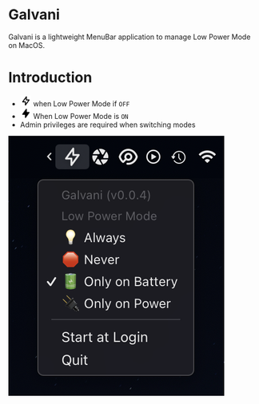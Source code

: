 # Galvani

Galvani is a lightweight MenuBar application to manage Low Power Mode on MacOS.

# Introduction

* <img alt="copy Logo" src="./Galvani.app/Contents/Resources/bolt.png" width="22"> when Low Power Mode if `OFF` 
* <img alt="copy Logo" src="./Galvani.app/Contents/Resources/bolt-filled.png" width="22"> When Low Power Mode is `ON`
* Admin privileges are required when switching modes

![Galvani Screenshot](./galvani-screenshot.png)

